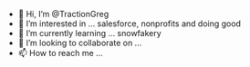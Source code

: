 - 👋 Hi, I’m @TractionGreg
- 👀 I’m interested in ... salesforce, nonprofits and doing good
- 🌱 I’m currently learning ... snowfakery
- 💞️ I’m looking to collaborate on ...
- 📫 How to reach me ...

<!---
TractionGreg/TractionGreg is a ✨ special ✨ repository because its `README.md` (this file) appears on your GitHub profile.
You can click the Preview link to take a look at your changes.
--->
